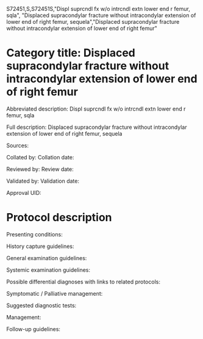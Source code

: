 S72451,S,S72451S,"Displ suprcndl fx w/o intrcndl extn lower end r femur, sqla", "Displaced supracondylar fracture without intracondylar extension of lower end of right femur, sequela","Displaced supracondylar fracture without intracondylar extension of lower end of right femur"
# Category title: Displaced supracondylar fracture without intracondylar extension of lower end of right femur

Abbreviated description: Displ suprcndl fx w/o intrcndl extn lower end r femur, sqla

Full description: Displaced supracondylar fracture without intracondylar extension of lower end of right femur, sequela

Sources:

Collated by:
Collation date:

Reviewed by:
Review date:

Validated by:
Validation date:

Approval UID:

# Protocol description

Presenting conditions:

History capture guidelines:

General examination guidelines:

Systemic examination guidelines:

Possible differential diagnoses with links to related protocols:

Symptomatic / Palliative management:

Suggested diagnostic tests:

Management:

Follow-up guidelines:
